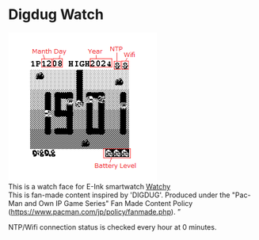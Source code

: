 # Digdug Watch
![WatchFace](https://github.com/gooth9232/DigdugWatch/blob/master/WatchFace.png)  
This is a watch face for E-Ink smartwatch [Watchy](https://watchy.sqfmi.com/)  
This is fan-made content inspired by 'DIGDUG'.
Produced under the "Pac-Man and Own IP Game Series" Fan Made Content Policy (https://www.pacman.com/jp/policy/fanmade.php). ”

NTP/Wifi connection status is checked every hour at 0 minutes.
